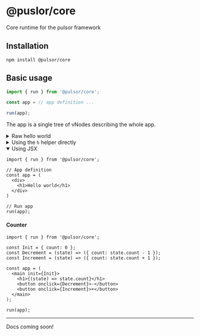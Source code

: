 # @puslor/core

Core runtime for the pulsor framework

## Installation
```
npm install @pulsor/core
```

## Basic usage

```typescript
import { run } from '@pulsor/core';

const app = // app definition ...

run(app);
```

The app is a single tree of vNodes describing the whole app.

<details>
  <summary>Raw hello world</summary>

```typescript
import { run } from '@pulsor/core';

// App definition
const app = {
  tag: 'div',
  children: [
    {
      tag: 'h1',
      children: 'Hello world'
    }
  ]
};

// Run app
run(app);
```

</details>

<details>
  <summary>Using the <code>h</code> helper directly</summary>

```typescript
import { run, h } from '@pulsor/core';

// App definition
const app = (
  h('div', {}, [
    h('h1', {}, 'Hello world')
  ])
);

// Run app
run(app);
```

> h stands for HyperScript: h(type, props, ...children)

</details>

<details open>
  <summary>Using JSX</summary>

```tsx
import { run } from '@pulsor/core';

// App definition
const app = (
  <div>
    <h1>Hello world</h1>
  </div>
)

// Run app
run(app);
```

</details>


#### Counter

```tsx
import { run } from '@pulsor/core';

const Init = { count: 0 };
const Decrement = (state) => ({ count: state.count - 1 });
const Increment = (state) => ({ count: state.count + 1 });

const app = (
  <main init={Init}>
    <h1>{(state) => state.count}</h1>
    <button onclick={Decrement}>-</button>
    <button onclick={Increment}>+</button>
  </main>
);

run(app);
```


---

Docs coming soon!

<!-- Please checkout the [docs](https://github.com/loteoo/pulsor/docs) for more info! -->

